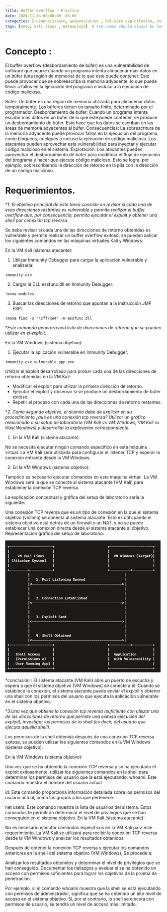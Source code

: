 ```yaml
---
title: Buffer Overflow - Practica 
date: 2024-11-04 00:00:00 -05:00
categories: [reconnaissance, weaponization , delivery exploitation, installation , actions on object, Conclusions]
tags: [nmap, kali linux , metasploit]  # TAG names should always be lowercase
---
```

# Concepto : 
El buffer overflow (desbordamiento de búfer) es una vulnerabilidad de software que ocurre cuando un programa intenta almacenar más datos en un búfer (una región de memoria) de lo que este puede contener. Esto puede provocar que se sobreescriba la memoria adyacente, lo que puede llevar a fallos en la ejecución del programa e incluso a la ejecución de código malicioso.

Búfer:
Un búfer es una región de memoria utilizada para almacenar datos temporalmente.
Los búferes tienen un tamaño finito, determinado por el programador.
Desbordamiento de búfer:
Cuando un programa intenta escribir más datos en un búfer de lo que este puede contener, se produce un desbordamiento de búfer.
Esto hace que los datos se escriban en las áreas de memoria adyacentes al búfer.
Consecuencias:
La sobrescritura de la memoria adyacente puede provocar fallos en la ejecución del programa, como bloqueos, cuelgues o incluso la ejecución de código malicioso.
Los atacantes pueden aprovechar esta vulnerabilidad para inyectar y ejecutar código malicioso en el sistema.
Explotación:
Los atacantes pueden aprovechar el desbordamiento de búfer para modificar el flujo de ejecución del programa y hacer que ejecute código malicioso.
Esto se logra, por ejemplo, sobrescribiendo la dirección de retorno en la pila con la dirección de un código malicioso.

# Requerimientos.
**1. El objetivo principal de esta tarea consiste en revisar si cada una de esas direcciones restantes es vulnerable y permite realizar el buffer overflow que, por consecuencia, permita ejecutar el exploit y obtener una shell por conexión tcp reversa.*

Se debe revisar si cada una de las direcciones de retorno obtenidas es vulnerable y permite realizar un buffer overflow exitoso, se pueden aplicar los siguientes comandos en las máquinas virtuales Kali y Windows:

En la VM Kali (sistema atacante):

1. Utilizar Immunity Debugger para cargar la aplicación vulnerable y analizarla:

```
immunity.exe
```

2. Cargar la DLL essfunc.dll en Immunity Debugger:

```
!mona modules
```
3. Buscar las direcciones de retorno que apuntan a la instrucción JMP ESP:

```
!mona find -s "\xff\xe4" -m essfunc.dll
```
**Este comando generará una lista de direcciones de retorno que se pueden utilizar en el exploit.*

En la VM Windows (sistema objetivo):

1. Ejecutar la aplicación vulnerable en Immunity Debugger:

```
immunity.exe vulnerable_app.exe
```
Utilizar el exploit desarrollado para probar cada una de las direcciones de retorno obtenidas en la VM Kali:

- Modificar el exploit para utilizar la primera dirección de retorno.
- Ejecutar el exploit y observar si se produce un desbordamiento de búfer exitoso.
- Repetir el proceso con cada una de las direcciones de retorno restantes.

**2. Como segundo objetivo, el alumno debe de explicar en su procedimiento ¿qué es una conexión tcp reversa? Utilizar un gráfico relacionado a su setup de laboratorio (VM Kali vs VM Windows, VM Kali vs Host Windows) y desarrollar la explicación correspondiente.*

1. En la VM Kali (sistema atacante):

No se necesita ejecutar ningún comando específico en esta máquina virtual. La VM Kali será utilizada para configurar el listener TCP y esperar la conexión entrante desde la VM Windows.

2. En la VM Windows (sistema objetivo):

Tampoco es necesario ejecutar comandos en esta máquina virtual. La VM Windows será la que se conecte al sistema atacante (VM Kali) para establecer la conexión TCP reversa.

La explicación conceptual y gráfica del setup de laboratorio sería la siguiente:

Una conexión TCP reversa que es un tipo de conexión en la que el sistema objetivo (víctima) se conecta al sistema atacante.
Esto es útil cuando el sistema objetivo está detrás de un firewall o un NAT, y no se puede establecer una conexión directa desde el sistema atacante al objetivo.
Representación gráfica del setup de laboratorio:

![IMG16](/assets/imagen/image16.png)

**conclusion :* El sistema atacante (VM Kali) abre un puerto de escucha y espera a que el sistema objetivo (VM Windows) se conecte a él. Cuando se establece la conexión, el sistema atacante puede enviar el exploit y obtener una shell con los permisos del usuario que ejecuta la aplicación vulnerable en el sistema objetivo.

**3.Una vez que obtiene la conexión tcp reversa (suficiente con utilizar una de las direcciones de retorno que permite una exitosa ejecución del exploit), investigar los permisos de la shell (es decir, del usuario que ejecuta aquella shell).*

Los permisos de la shell obtenida después de una conexión TCP reversa exitosa, se pueden utilizar los siguientes comandos en la VM Windows (sistema objetivo):

En la VM Windows (sistema objetivo):

Una vez que se ha obtenido la conexión TCP reversa y se ha ejecutado el exploit exitosamente, utilizar los siguientes comandos en la shell para determinar los permisos del usuario que la está ejecutando:
whoami: Este comando muestra el nombre del usuario actual.

id: Este comando proporciona información detallada sobre los permisos del usuario actual, como los grupos a los que pertenece.

net users: Este comando muestra la lista de usuarios del sistema.
Estos comandos te permitirán determinar el nivel de privilegios que se han conseguido en el sistema objetivo.
En la VM Kali (sistema atacante):

No es necesario ejecutar comandos específicos en la VM Kali para este requerimiento. La VM Kali se utilizará para recibir la conexión TCP reversa desde la VM Windows y analizar los resultados obtenidos.

Después de obtener la conexión TCP reversa y ejecutar los comandos anteriores en la shell del sistema objetivo (VM Windows), Se procede a:

Analizar los resultados obtenidos y determinar el nivel de privilegios que se han conseguido.
Documentar los hallazgos y evaluar si se ha obtenido un acceso con permisos suficientes para lograr los objetivos de la prueba de penetración.

Por ejemplo, si el comando whoami muestra que la shell se está ejecutando con permisos de administrador, significa que se ha obtenido un alto nivel de acceso en el sistema objetivo. Si, por el contrario, la shell se ejecuta con permisos de usuario, se tendrá un nivel de acceso más limitado.

